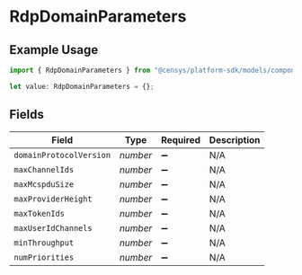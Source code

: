# RdpDomainParameters

## Example Usage

```typescript
import { RdpDomainParameters } from "@censys/platform-sdk/models/components";

let value: RdpDomainParameters = {};
```

## Fields

| Field                   | Type                    | Required                | Description             |
| ----------------------- | ----------------------- | ----------------------- | ----------------------- |
| `domainProtocolVersion` | *number*                | :heavy_minus_sign:      | N/A                     |
| `maxChannelIds`         | *number*                | :heavy_minus_sign:      | N/A                     |
| `maxMcspduSize`         | *number*                | :heavy_minus_sign:      | N/A                     |
| `maxProviderHeight`     | *number*                | :heavy_minus_sign:      | N/A                     |
| `maxTokenIds`           | *number*                | :heavy_minus_sign:      | N/A                     |
| `maxUserIdChannels`     | *number*                | :heavy_minus_sign:      | N/A                     |
| `minThroughput`         | *number*                | :heavy_minus_sign:      | N/A                     |
| `numPriorities`         | *number*                | :heavy_minus_sign:      | N/A                     |